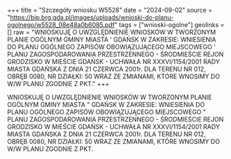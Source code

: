 +++
title = "Szczegóły wniosku W5528"
date = "2024-09-02"
source = "https://bip.brg.gda.pl/images/uploads/wnioski-do-planu-ogolnego/w5528_08e48a0b6085.pdf"
tags = ["wnioski-ogolne"]
geolinks = []
raw = "WNIOSKUJĘ O UWZGLĘDNIENIE WNIOSKÓW W TWORZONYM PLANIE OGÓLNYM GMINY MIASTA ' GDAŃSK W ZAKRESIE: WNIESIENIA DO PLANU OGÓLNEGO ZAPISÓW OBOWIĄZUJĄCEGO MIEJSCOWEGO ' PLANU ZAGOSPODAROWANIA PRZESTRZENNEGO - ŚRODMIEŚCIE REJON GRODZISKO W MIEŚCIE GDAŃSK - UCHWAŁA NR XXXVI/1154/2001 RADY MIASTA GDAŃSKA Z DNIA 21 CZERWCA 2001r. DLA TERENU NR 012, OBRĘB 0080, NR DZIAŁKI: 50 WRAZ ZE ZMIANAMI, KTÓRE WNOSIMY DO W/W PLANU ZGODNIE Z PKT."
+++

WNIOSKUJĘ O UWZGLĘDNIENIE WNIOSKÓW W TWORZONYM PLANIE OGÓLNYM GMINY MIASTA
" GDAŃSK W ZAKRESIE: WNIESIENIA DO PLANU OGÓLNEGO ZAPISÓW OBOWIĄZUJĄCEGO MIEJSCOWEGO
" PLANU ZAGOSPODAROWANIA PRZESTRZENNEGO - ŚRODMIEŚCIE REJON GRODZISKO W MIEŚCIE GDAŃSK -
UCHWAŁA NR XXXVI/1154/2001 RADY MIASTA GDAŃSKA Z DNIA 21 CZERWCA 2001r. DLA TERENU NR 012, OBRĘB
0080, NR DZIAŁKI: 50 WRAZ ZE ZMIANAMI, KTÓRE WNOSIMY DO W/W PLANU ZGODNIE Z PKT.


